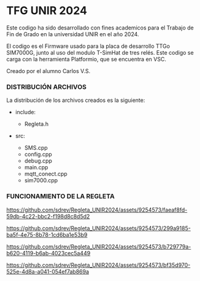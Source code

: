 # TFG UNIR 2024

Este codigo ha sido desarrollado con fines academicos para el Trabajo de Fin de Grado en la universidad UNIR en el año 2024.

El codigo es el Firmware usado para la placa de desarrollo TTGo SIM7000G, junto al uso del modulo T-SimHat de tres relés. Este codigo se carga con la herramienta Platformio, que se encuentra en VSC.

Creado por el alumno Carlos V.S.

### DISTRIBUCIÓN ARCHIVOS
La distribución de los archivos creados es la siguiente:

 - include:
   - Regleta.h


 - src:
   - SMS.cpp
   - config.cpp
   - debug.cpp
   - main.cpp
   - mqtt_conect.cpp
   - sim7000.cpp 

### FUNCIONAMIENTO DE LA REGLETA

https://github.com/sdrev/Regleta_UNIR2024/assets/9254573/faeaf8fd-59db-4c22-bbc2-f198d8c8d5d2


https://github.com/sdrev/Regleta_UNIR2024/assets/9254573/299a9185-ba5f-4e75-8b78-1cd6ba1e53b9


https://github.com/sdrev/Regleta_UNIR2024/assets/9254573/b729779a-b620-4119-b6ab-4023cec5a449


https://github.com/sdrev/Regleta_UNIR2024/assets/9254573/bf35d970-525e-4d8a-a041-054ef7ab869a

